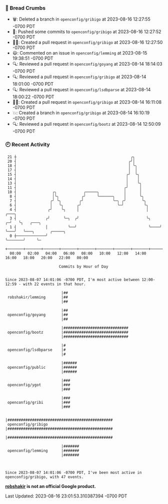 ### 🍞 Bread Crumbs

 * 🗑: Deleted a branch in `openconfig/gribigo` at 2023-08-16 12:27:55 -0700 PDT
 * 🚢: Pushed some commits to `openconfig/gribigo` at 2023-08-16 12:27:52 -0700 PDT
 * ✍🏼: Created a pull request in `openconfig/gribigo` at 2023-08-16 12:27:50 -0700 PDT
 * 😃: Commented on an issue in `openconfig/lemming` at 2023-08-15 19:38:51 -0700 PDT
 * 🔍: Reviewed a pull request in  `openconfig/goyang` at 2023-08-14 18:14:03 -0700 PDT
 * 🔍: Reviewed a pull request in  `openconfig/gribigo` at 2023-08-14 18:01:00 -0700 PDT
 * 🔍: Reviewed a pull request in  `openconfig/lsdbparse` at 2023-08-14 18:00:22 -0700 PDT
 * ✍🏼: Created a pull request in `openconfig/gribigo` at 2023-08-14 16:11:08 -0700 PDT
 * 💥: Created a branch in `openconfig/gribigo` at 2023-08-14 16:10:19 -0700 PDT
 * 🔍: Reviewed a pull request in  `openconfig/bootz` at 2023-08-14 12:50:09 -0700 PDT

### 🕘 Recent Activity
```
 21 ┼                                                   ╭╮
 20 ┤                                                  ╭╯│
 18 ┤                                                  │ ╰╮
 17 ┤                                                  │  │
 15 ┤                                                 ╭╯  ╰╮
 14 ┤                                                 │    │
 13 ┤                                                 │    ╰╮
 11 ┤                                                ╭╯     │
 10 ┤                ╭╮            ╭─────╮           │      │
  8 ┤                │╰╮          ╭╯     ╰──────╮    │      ╰╮
  7 ┤               ╭╯ ╰╮        ╭╯             ╰─╮ ╭╯       ╰╮
  6 ┤               │   ╰╮      ╭╯                ╰─╯         ╰╮
  4 ┤              ╭╯    ╰╮     │                              │       ╭───╮
  3 ┤             ╭╯      ╰─╮  ╭╯                              ╰╮    ╭─╯   ╰╮   ╭───╮
  1 ┤             │         ╰──╯                                ╰────╯      ╰───╯   ╰───╮       ╭─────╮
  0 ┼─────────────╯                                                                     ╰───────╯     ╰─
    +───────+───────+───────+───────+───────+───────+───────+───────+───────+───────+───────+───────+────
  00:00   02:00   04:00   06:00   08:00   10:00   12:00   14:00   16:00   18:00   20:00   22:00   00:00   

						Commits by Hour of Day


Since 2023-08-07 14:01:06 -0700 PDT, I'm most active between 12:00-12:59 - with 22 events in that hour.

```



```
                         |##
 robshakir/lemming       |##
                         |##

                         |##
 openconfig/goyang       |##
                         |##

                         |#############################
 openconfig/bootz        |#############################
                         |#############################

                         |#
 openconfig/lsdbparse    |#
                         |#

                         |######
 openconfig/public       |######
                         |######

                         |###
 openconfig/ygot         |###
                         |###

                         |###
 openconfig/gribi        |###
                         |###

                         |###############################################
 openconfig/gribigo      |###############################################
                         |###############################################

                         |#######
 openconfig/lemming      |#######
                         |#######



Since 2023-08-07 14:01:06 -0700 PDT, I've been most active in openconfig/gribigo, with 47 events.

```
**[robshakir](mailto:robjs@google.com) is not an official Google product.**  


Last Updated: 2023-08-16 23:01:53.310387394 -0700 PDT
